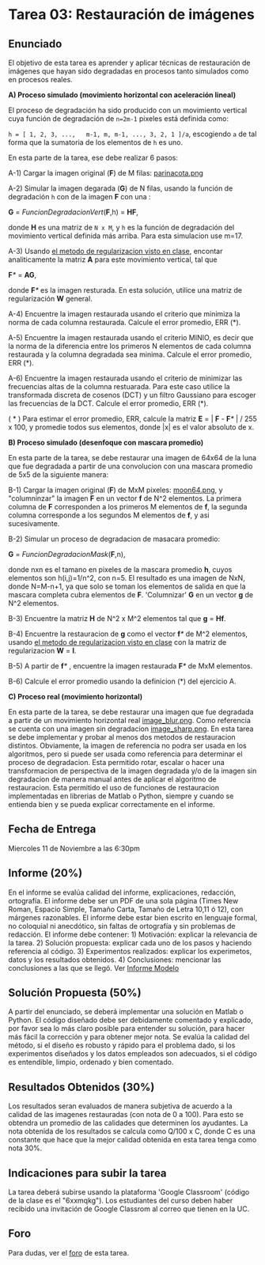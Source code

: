 


# Tarea 03: Restauración de imágenes

## Enunciado
El objetivo de esta tarea es aprender y aplicar técnicas de restauración de imágenes que hayan sido degradadas en procesos tanto simulados como en procesos reales.

**A) Proceso simulado (movimiento horizontal con aceleración lineal)**

El proceso de degradación ha sido producido con un movimiento vertical cuya función de degradación de `n=2m-1` pixeles está definida como:


`h = [ 1, 2, 3, ...,   m-1, m, m-1, ..., 3, 2, 1 ]/a`, escogiendo `a` de tal forma que la sumatoria de los elementos de `h` es uno.

En esta parte de la tarea, ese debe realizar 6 pasos:
 
A-1) Cargar la imagen original (**F**) de M filas: [parinacota.png](https://github.com/domingomery/imagenes/blob/master/tareas/Tarea_03/parinacota.png)

A-2) Simular la imagen degarada (**G**) de N filas, usando la función de degradación `h` con de la imagen **F** con una : 
 
 **G** = _FuncionDegradacionVert_(**F**,h) = **HF**, 
 
 donde **H** es una matriz de `N x M`, y `h` es la función de degradación del movimiento vertical definida más arriba. Para esta simulacion use m=17.

A-3) Usando [el metodo de regularizacion visto en clase](https://github.com/domingomery/imagenes#clase-18-ma-26-oct-2021), encontar analiticamente la matriz **A** para este movimiento vertical, tal que 
 
 **F**_*_ = **AG**, 
 
 donde **F**_*_ es la imagen resturada. En esta solución, utilice una matriz de regularización **W** general.
 
A-4) Encuentre la imagen restaurada usando el criterio que minimiza la norma de cada columna restaurada. Calcule el error promedio, ERR (*).

A-5) Encuentre la imagen restaurada usando el criterio MINIO, es decir que la norma de la diferencia entre los primeros N elementos de cada columna restaurada y la columna degradada sea minima. Calcule el error promedio, ERR (*).

A-6) Encuentre la imagen restaurada usando el criterio de minimizar las frecuencias altas de la columna restuarada. Para este caso utilice la transformada discreta de cosenos (DCT) y un filtro Gaussiano para escoger las frecuencias de la DCT. Calcule el error promedio, ERR (*).


( * ) Para estimar el error promedio, ERR, calcule la matriz **E** = | **F** - **F**_*_ | / 255 x 100, y promedie todos sus elementos, donde |x| es el valor absoluto de x.


**B) Proceso simulado (desenfoque con mascara promedio)**

 En esta parte de la tarea, se debe restaurar una imagen de 64x64 de la luna que fue degradada a partir de una convolucion con una mascara promedio de 5x5 de la siguiente manera:

B-1) Cargar la imagen original (**F**) de MxM pixeles: [moon64.png](https://github.com/domingomery/imagenes/blob/master/tareas/Tarea_03/moon64.png), y "columninzar" la imagen **F** en un vector **f** de N^2 elementos. La primera columna de **F** corresponden a los primeros M elementos de **f**, la segunda columna corresponde a los segundos M elementos de **f**, y asi sucesivamente.
 
B-2) Simular un proceso de degradacion de masacara promedio: 
 
 **G** = _FuncionDegradacionMask_(**F**,n), 
 
 donde nxn es el tamano en pixeles de la mascara promedio **h**, cuyos elementos son h(i,j)=1/n^2, con n=5. El resultado es una imagen de NxN, donde N=M-n+1, ya que solo se toman los elementos de salida en que la mascara completa cubra elementos de **F**. 'Columnizar' **G** en un vector **g** de N^2 elementos.

B-3) Encuentre la matriz **H** de N^2 x M^2 elementos tal que **g** = **Hf**.

B-4) Encuentre la restauracion de **g** como el vector **f**_*_  de M^2 elementos, usando [el metodo de regularizacion visto en clase](https://github.com/domingomery/imagenes#clase-19-ma-20-oct-2020) con la matriz de regularizacion **W** = **I**.

B-5) A partir de **f**_*_ , encuentre la imagen restaurada **F**_*_ de MxM elementos.

B-6) Calcule el error promedio usando la definicion (*) del ejercicio A. 
 
 
 



**C) Proceso real (movimiento horizontal)**

 En esta parte de la tarea, se debe restaurar una imagen que fue degradada a partir de un movimiento horizontal real [image_blur.png](https://github.com/domingomery/imagenes/blob/master/tareas/Tarea_03/image_blur.png). Como referencia se cuenta con una imagen sin degradacion [image_sharp.png](https://github.com/domingomery/imagenes/blob/master/tareas/Tarea_03/image_sharp.png). En esta tarea se debe implementar y probar al menos dos metodos de restauracion distintos. Obviamente, la imagen de referencia no podra ser usada en los algoritmos, pero si puede ser usada como referencia para determinar el proceso de degradacion. Esta permitido rotar, escalar o hacer una transformacion de perspectiva de la imagen degradada y/o de la imagen sin degradacion  de manera manual antes de aplicar el algoritmo de restauracion. Esta permitido el uso de funciones de restauracion implementadas en librerias de Matlab o Python, siempre y cuando se entienda bien y se pueda explicar correctamente en el informe.



## Fecha de Entrega
Miercoles 11 de Noviembre a las 6:30pm

## Informe (20%)
En el informe se evalúa calidad del informe, explicaciones, redacción, ortografía. El informe debe ser un PDF de una sola página (Times New Roman, Espacio Simple, Tamaño Carta, Tamaño de Letra 10,11 ó 12), con márgenes razonables. El informe debe estar bien escrito en lenguaje formal, no coloquial ni anecdótico, sin faltas de ortografía y sin problemas de redacción. El informe debe contener: 1) Motivación: explicar la relevancia de la tarea. 2) Solución propuesta: explicar cada uno de los pasos y haciendo referencia al código. 3) Experimentos realizados: explicar los experimetos, datos y los resultados obtenidos. 4) Conclusiones: mencionar las conclusiones a las que se llegó. Ver [Informe Modelo](https://github.com/domingomery/imagenes/blob/master/tareas/TareaModelo.pdf)

## Solución Propuesta (50%)
A partir del enunciado, se deberá implementar una solución en Matlab o Python. El código diseñado debe ser debidamente comentado y explicado, por favor sea lo más claro posible para entender su solución, para hacer más fácil la corrección y para obtener mejor nota. Se evalúa la calidad del método, si el diseño es robusto y rápido para el problema dado, si los experimentos diseñados y los datos empleados son adecuados, si el código es entendible, limpio, ordenado y bien comentado.

## Resultados Obtenidos (30%)
Los resultados seran evaluados de manera subjetiva de acuerdo a la calidad de las imagenes restauradas (con nota de 0 a 100). Para esto se obtendra un promedio de las calidades que determinen los ayudantes. La nota obtenida de los resultados se calcula como Q/100 x C, donde C es una constante que hace que la mejor calidad obtenida en esta tarea tenga como nota 30%. 


## Indicaciones para subir la tarea
La tarea deberá subirse usando la plataforma 'Google Classroom' (código de la clase es el "6xxmqkg"). Los estudiantes del curso deben haber recibido una invitación de Google Classrom al correo que tienen en la UC.

## Foro
Para dudas, ver el [foro](https://github.com/domingomery/imagenes/issues/11) de esta tarea.
